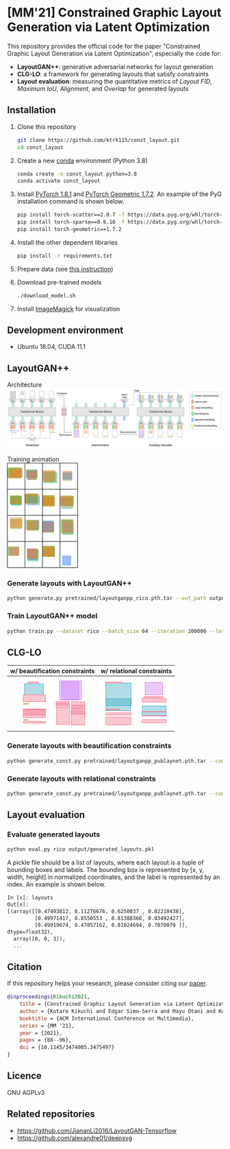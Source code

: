 


# [MM'21] Constrained Graphic Layout Generation via Latent Optimization

This repository provides the official code for the paper "Constrained Graphic Layout Generation via Latent Optimization", especially the code for:

-   **LayoutGAN++**: generative adversarial networks for layout generation
-   **CLG-LO**: a framework for generating layouts that satisfy constraints
-   **Layout evaluation**: measuring the quantitative metrics of _Layout FID_, _Maximum IoU_, _Alignment_, and _Overlap_ for generated layouts

## Installation

1. Clone this repository

    ```bash
    git clone https://github.com/ktrk115/const_layout.git
    cd const_layout
    ```

2. Create a new [conda](https://docs.conda.io/en/latest/miniconda.html) environment (Python 3.8)

    ```bash
    conda create -n const_layout python=3.8
    conda activate const_layout
    ```

3. Install [PyTorch 1.8.1](https://pytorch.org/get-started/previous-versions/#v181) and [PyTorch Geometric 1.7.2](https://pytorch-geometric.readthedocs.io/en/latest/notes/installation.html#installation-via-pip-wheels). An example of the PyG installation command is shown below.

    ```bash
    pip install torch-scatter==2.0.7 -f https://data.pyg.org/whl/torch-1.8.1+cu111.html
    pip install torch-sparse==0.6.10 -f https://data.pyg.org/whl/torch-1.8.1+cu111.html
    pip install torch-geometric==1.7.2
    ```

4. Install the other dependent libraries

    ```bash
    pip install -r requirements.txt
    ```

5. Prepare data (see [this instruction](data/))

6. Download pre-trained models

    ```bash
    ./download_model.sh
    ```
    
7. Install [ImageMagick](https://imagemagick.org/) for visualization


## Development environment

-   Ubuntu 18.04, CUDA 11.1

## LayoutGAN++

Architecture  
![](assets/layoutganpp.png)

Training animation  
<img src="assets/rico_training.gif" width="165">

### Generate layouts with LayoutGAN++

```bash
python generate.py pretrained/layoutganpp_rico.pth.tar --out_path output/generated_layouts.pkl --num_save 5
```

### Train LayoutGAN++ model

```bash
python train.py --dataset rico --batch_size 64 --iteration 200000 --latent_size 4 --lr 1e-05 --G_d_model 256 --G_nhead 4 --G_num_layers 8 --D_d_model 256 --D_nhead 4 --D_num_layers 8
```

## CLG-LO

|                        w/ beautification constraints                        |                          w/ relational constraints                          |
| :-------------------------------------------------------------------------: | :-------------------------------------------------------------------------: |
| ![](assets/optimizing_beautify_0.gif) ![](assets/optimizing_beautify_1.gif) | ![](assets/optimizing_relation_0.gif) ![](assets/optimizing_relation_1.gif) |

### Generate layouts with beautification constraints

```bash
python generate_const.py pretrained/layoutganpp_publaynet.pth.tar --const_type beautify --out_path output/beautify/generated_layouts.pkl --num_save 5
```

### Generate layouts with relational constraints

```bash
python generate_const.py pretrained/layoutganpp_publaynet.pth.tar --const_type relation --out_path output/relation/generated_layouts.pkl --num_save 5
```

## Layout evaluation

### Evaluate generated layouts

```bash
python eval.py rico output/generated_layouts.pkl
```

A pickle file should be a list of layouts, where each layout is a tuple of bounding boxes and labels. The bounding box is represented by [x, y, width, height] in normalized coordinates, and the label is represented by an index. An example is shown below.

```
In [x]: layouts
Out[x]:
[(array([[0.47403812, 0.11276676, 0.6250037 , 0.02210438],
         [0.49971417, 0.8550553 , 0.81388366, 0.03492427],
         [0.49919674, 0.47857162, 0.81024694, 0.7070079 ]], dtype=float32),
  array([0, 0, 3]),
  ...
```

## Citation

If this repository helps your research, please consider citing our [paper](https://doi.org/10.1145/3474085.3475497).

```bibtex
@inproceedings{Kikuchi2021,
    title = {Constrained Graphic Layout Generation via Latent Optimization},
    author = {Kotaro Kikuchi and Edgar Simo-Serra and Mayu Otani and Kota Yamaguchi},
    booktitle = {ACM International Conference on Multimedia},
    series = {MM '21},
    year = {2021},
    pages = {88--96},
    doi = {10.1145/3474085.3475497}
}
```

## Licence

GNU AGPLv3

## Related repositories

-   https://github.com/JiananLi2016/LayoutGAN-Tensorflow
-   https://github.com/alexandre01/deepsvg
